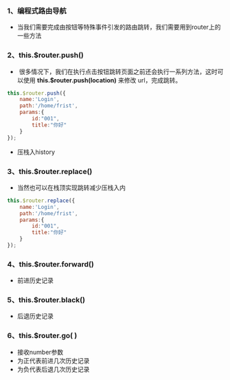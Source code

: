 ### 1、编程式路由导航
+ 当我们需要完成由按钮等特殊事件引发的路由跳转，我们需要用到router上的一些方法
### 2、this.$router.push()
+  很多情况下，我们在执行点击按钮跳转页面之前还会执行一系列方法，这时可以使用 **this.$router.push(location)** 来修改 url，完成跳转。
```js
this.$router.push({
	name:'Login',
	path:'/home/frist',
	params:{
		id:"001",
		title:"你好"
	}
});
```
+ 压栈入history
### 3、this.$router.replace()
+ 当然也可以在栈顶实现跳转减少压栈入内
```js
this.$router.replace({
	name:'Login',
	path:'/home/frist',
	params:{
		id:"001",
		title:"你好"
	}
});
```
### 4、this.$router.forward()
+ 前进历史记录
### 5、this.$router.black()
+ 后退历史记录
### 6、this.$router.go( )
+ 接收number参数
+ 为正代表前进几次历史记录
+ 为负代表后退几次历史记录
